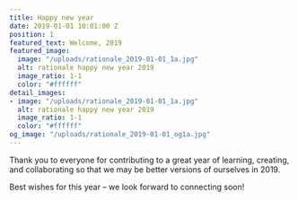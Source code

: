 ```yaml
---
title: Happy new year
date: 2019-01-01 10:01:00 Z
position: 1
featured_text: Welcome, 2019
featured_image:
  image: "/uploads/rationale_2019-01-01_1a.jpg"
  alt: rationale happy new year 2019
  image_ratio: 1-1
  color: "#ffffff"
detail_images:
- image: "/uploads/rationale_2019-01-01_1a.jpg"
  alt: rationale happy new year 2019
  image_ratio: 1-1
  color: "#ffffff"
og_image: "/uploads/rationale_2019-01-01_og1a.jpg"
---
```


Thank you to everyone for contributing to a great year of learning, creating, and collaborating so that we may be better versions of ourselves in 2019. 

Best wishes for this year – we look forward to connecting soon!